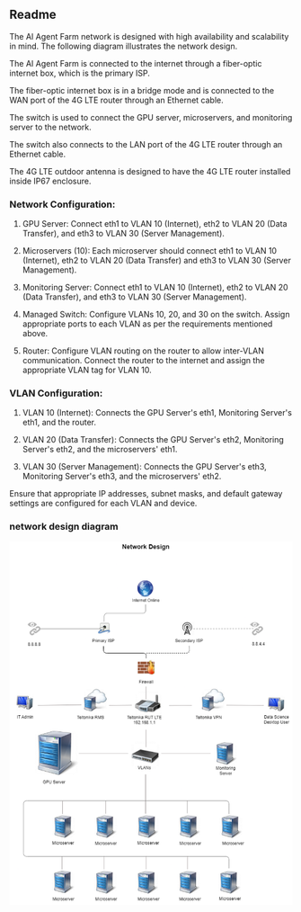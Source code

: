 ## Readme

The AI Agent Farm network is designed with high availability and scalability in mind. The following diagram illustrates the network design.

The AI Agent Farm is connected to the internet through a fiber-optic internet box, which is the primary ISP. 

The fiber-optic internet box is in a bridge mode and is connected to the WAN port of the 4G LTE router through an Ethernet cable. 

The switch is used to connect the GPU server, microservers, and monitoring server to the network.

The switch also connects to the LAN port of the 4G LTE router through an Ethernet cable. 

The 4G LTE outdoor antenna is designed to have the 4G LTE router installed inside IP67 enclosure.

### Network Configuration:

1. GPU Server: Connect eth1 to VLAN 10 (Internet), eth2 to VLAN 20 (Data Transfer), and eth3 to VLAN 30 (Server Management).

2. Microservers (10): Each microserver should connect eth1 to VLAN 10 (Internet), eth2 to VLAN 20 (Data Transfer) and eth3 to VLAN 30 (Server Management).

3. Monitoring Server: Connect eth1 to VLAN 10 (Internet), eth2 to VLAN 20 (Data Transfer), and eth3 to VLAN 30 (Server Management).

3. Managed Switch: Configure VLANs 10, 20, and 30 on the switch. Assign appropriate ports to each VLAN as per the requirements mentioned above.

4. Router: Configure VLAN routing on the router to allow inter-VLAN communication. Connect the router to the internet and assign the appropriate VLAN tag for VLAN 10.


### VLAN Configuration:

1. VLAN 10 (Internet): Connects the GPU Server's eth1, Monitoring Server's eth1, and the router.

2. VLAN 20 (Data Transfer): Connects the GPU Server's eth2, Monitoring Server's eth2, and the microservers' eth1.

3. VLAN 30 (Server Management): Connects the GPU Server's eth3, Monitoring Server's eth3, and the microservers' eth2.

Ensure that appropriate IP addresses, subnet masks, and default gateway settings are configured for each VLAN and device.



### network design diagram

![Network-design](./network-design.png)